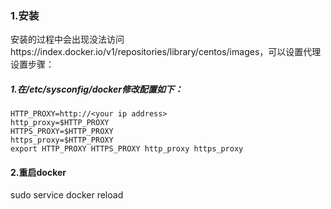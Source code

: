 ### 1.安装
安装的过程中会出现没法访问https://index.docker.io/v1/repositories/library/centos/images，可以设置代理
设置步骤：
##### 1.在/etc/sysconfig/docker修改配置如下：
```
HTTP_PROXY=http://<your ip address>
http_proxy=$HTTP_PROXY
HTTPS_PROXY=$HTTP_PROXY
https_proxy=$HTTP_PROXY
export HTTP_PROXY HTTPS_PROXY http_proxy https_proxy
```
#### 2.重启docker
sudo service docker reload
